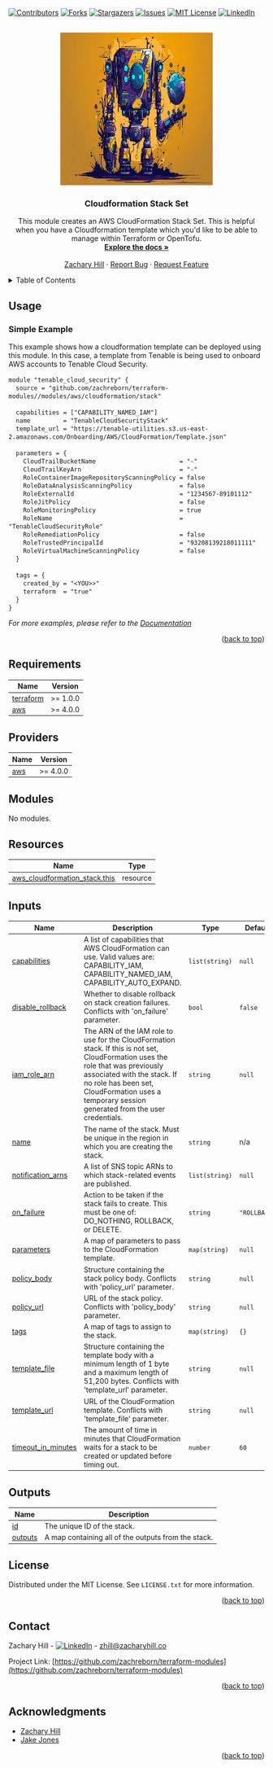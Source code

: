 <!-- Blank module readme template: Do a search and replace with your text editor for the following: `module_name`, `module_description` -->
<!-- Improved compatibility of back to top link: See: https://github.com/othneildrew/Best-README-Template/pull/73 -->

<a name="readme-top"></a>

<!-- PROJECT SHIELDS -->
<!--
*** I'm using markdown "reference style" links for readability.
*** Reference links are enclosed in brackets [ ] instead of parentheses ( ).
*** See the bottom of this document for the declaration of the reference variables
*** for contributors-url, forks-url, etc. This is an optional, concise syntax you may use.
*** https://www.markdownguide.org/basic-syntax/#reference-style-links
-->

[![Contributors][contributors-shield]][contributors-url]
[![Forks][forks-shield]][forks-url]
[![Stargazers][stars-shield]][stars-url]
[![Issues][issues-shield]][issues-url]
[![MIT License][license-shield]][license-url]
[![LinkedIn][linkedin-shield]][linkedin-url]

<!-- PROJECT LOGO -->
<br />
<div align="center">
  <a href="https://github.com/zachreborn/terraform-modules">
    <img src="/images/terraform_modules_logo.webp" alt="Logo" width="300" height="300">
  </a>

<h3 align="center">Cloudformation Stack Set</h3>
  <p align="center">
    This module creates an AWS CloudFormation Stack Set. This is helpful when you have a Cloudformation template which you'd like to be able to manage within Terraform or OpenTofu.
    <br />
    <a href="https://github.com/zachreborn/terraform-modules"><strong>Explore the docs »</strong></a>
    <br />
    <br />
    <a href="https://zacharyhill.co">Zachary Hill</a>
    ·
    <a href="https://github.com/zachreborn/terraform-modules/issues">Report Bug</a>
    ·
    <a href="https://github.com/zachreborn/terraform-modules/issues">Request Feature</a>
  </p>
</div>

<!-- TABLE OF CONTENTS -->
<details>
  <summary>Table of Contents</summary>
  <ol>
    <li><a href="#usage">Usage</a></li>
    <li><a href="#requirements">Requirements</a></li>
    <li><a href="#providers">Providers</a></li>
    <li><a href="#modules">Modules</a></li>
    <li><a href="#Resources">Resources</a></li>
    <li><a href="#inputs">Inputs</a></li>
    <li><a href="#outputs">Outputs</a></li>
    <li><a href="#license">License</a></li>
    <li><a href="#contact">Contact</a></li>
    <li><a href="#acknowledgments">Acknowledgments</a></li>
  </ol>
</details>

<!-- USAGE EXAMPLES -->

## Usage

### Simple Example

This example shows how a cloudformation template can be deployed using this module. In this case, a template from Tenable is being used to onboard AWS accounts to Tenable Cloud Security.

```
module "tenable_cloud_security" {
  source = "github.com/zachreborn/terraform-modules//modules/aws/cloudformation/stack"

  capabilities = ["CAPABILITY_NAMED_IAM"]
  name         = "TenableCloudSecurityStack"
  template_url = "https://tenable-utilities.s3.us-east-2.amazonaws.com/Onboarding/AWS/CloudFormation/Template.json"

  parameters = {
    CloudTrailBucketName                       = "-"
    CloudTrailKeyArn                           = "-"
    RoleContainerImageRepositoryScanningPolicy = false
    RoleDataAnalysisScanningPolicy             = false
    RoleExternalId                             = "1234567-89101112"
    RoleJitPolicy                              = false
    RoleMonitoringPolicy                       = true
    RoleName                                   = "TenableCloudSecurityRole"
    RoleRemediationPolicy                      = false
    RoleTrustedPrincipalId                     = "93208139218011111"
    RoleVirtualMachineScanningPolicy           = false
  }

  tags = {
    created_by = "<YOU>>"
    terraform  = "true"
  }
}
```

_For more examples, please refer to the [Documentation](https://github.com/zachreborn/terraform-modules)_

<p align="right">(<a href="#readme-top">back to top</a>)</p>

<!-- terraform-docs output will be input automatically below-->
<!-- terraform-docs markdown table --output-file README.md --output-mode inject .-->
<!-- BEGIN_TF_DOCS -->

## Requirements

| Name                                                                     | Version  |
| ------------------------------------------------------------------------ | -------- |
| <a name="requirement_terraform"></a> [terraform](#requirement_terraform) | >= 1.0.0 |
| <a name="requirement_aws"></a> [aws](#requirement_aws)                   | >= 4.0.0 |

## Providers

| Name                                             | Version  |
| ------------------------------------------------ | -------- |
| <a name="provider_aws"></a> [aws](#provider_aws) | >= 4.0.0 |

## Modules

No modules.

## Resources

| Name                                                                                                                              | Type     |
| --------------------------------------------------------------------------------------------------------------------------------- | -------- |
| [aws_cloudformation_stack.this](https://registry.terraform.io/providers/hashicorp/aws/latest/docs/resources/cloudformation_stack) | resource |

## Inputs

| Name                                                                                    | Description                                                                                                                                                                                                                                                        | Type           | Default      | Required |
| --------------------------------------------------------------------------------------- | ------------------------------------------------------------------------------------------------------------------------------------------------------------------------------------------------------------------------------------------------------------------ | -------------- | ------------ | :------: |
| <a name="input_capabilities"></a> [capabilities](#input_capabilities)                   | A list of capabilities that AWS CloudFormation can use. Valid values are: CAPABILITY_IAM, CAPABILITY_NAMED_IAM, CAPABILITY_AUTO_EXPAND.                                                                                                                            | `list(string)` | `null`       |    no    |
| <a name="input_disable_rollback"></a> [disable_rollback](#input_disable_rollback)       | Whether to disable rollback on stack creation failures. Conflicts with 'on_failure' parameter.                                                                                                                                                                     | `bool`         | `false`      |    no    |
| <a name="input_iam_role_arn"></a> [iam_role_arn](#input_iam_role_arn)                   | The ARN of the IAM role to use for the CloudFormation stack. If this is not set, CloudFormation uses the role that was previously associated with the stack. If no role has been set, CloudFormation uses a temporary session generated from the user credentials. | `string`       | `null`       |    no    |
| <a name="input_name"></a> [name](#input_name)                                           | The name of the stack. Must be unique in the region in which you are creating the stack.                                                                                                                                                                           | `string`       | n/a          |   yes    |
| <a name="input_notification_arns"></a> [notification_arns](#input_notification_arns)    | A list of SNS topic ARNs to which stack-related events are published.                                                                                                                                                                                              | `list(string)` | `null`       |    no    |
| <a name="input_on_failure"></a> [on_failure](#input_on_failure)                         | Action to be taken if the stack fails to create. This must be one of: DO_NOTHING, ROLLBACK, or DELETE.                                                                                                                                                             | `string`       | `"ROLLBACK"` |    no    |
| <a name="input_parameters"></a> [parameters](#input_parameters)                         | A map of parameters to pass to the CloudFormation template.                                                                                                                                                                                                        | `map(string)`  | `null`       |    no    |
| <a name="input_policy_body"></a> [policy_body](#input_policy_body)                      | Structure containing the stack policy body. Conflicts with 'policy_url' parameter.                                                                                                                                                                                 | `string`       | `null`       |    no    |
| <a name="input_policy_url"></a> [policy_url](#input_policy_url)                         | URL of the stack policy. Conflicts with 'policy_body' parameter.                                                                                                                                                                                                   | `string`       | `null`       |    no    |
| <a name="input_tags"></a> [tags](#input_tags)                                           | A map of tags to assign to the stack.                                                                                                                                                                                                                              | `map(string)`  | `{}`         |    no    |
| <a name="input_template_file"></a> [template_file](#input_template_file)                | Structure containing the template body with a minimum length of 1 byte and a maximum length of 51,200 bytes. Conflicts with 'template_url' parameter.                                                                                                              | `string`       | `null`       |    no    |
| <a name="input_template_url"></a> [template_url](#input_template_url)                   | URL of the CloudFormation template. Conflicts with 'template_file' parameter.                                                                                                                                                                                      | `string`       | `null`       |    no    |
| <a name="input_timeout_in_minutes"></a> [timeout_in_minutes](#input_timeout_in_minutes) | The amount of time in minutes that CloudFormation waits for a stack to be created or updated before timing out.                                                                                                                                                    | `number`       | `60`         |    no    |

## Outputs

| Name                                                     | Description                                         |
| -------------------------------------------------------- | --------------------------------------------------- |
| <a name="output_id"></a> [id](#output_id)                | The unique ID of the stack.                         |
| <a name="output_outputs"></a> [outputs](#output_outputs) | A map containing all of the outputs from the stack. |

<!-- END_TF_DOCS -->

<!-- LICENSE -->

## License

Distributed under the MIT License. See `LICENSE.txt` for more information.

<p align="right">(<a href="#readme-top">back to top</a>)</p>

<!-- CONTACT -->

## Contact

Zachary Hill - [![LinkedIn][linkedin-shield]][linkedin-url] - zhill@zacharyhill.co

Project Link: [https://github.com/zachreborn/terraform-modules](https://github.com/zachreborn/terraform-modules)

<p align="right">(<a href="#readme-top">back to top</a>)</p>

<!-- ACKNOWLEDGMENTS -->

## Acknowledgments

- [Zachary Hill](https://zacharyhill.co)
- [Jake Jones](https://github.com/jakeasarus)

<p align="right">(<a href="#readme-top">back to top</a>)</p>

<!-- MARKDOWN LINKS & IMAGES -->
<!-- https://www.markdownguide.org/basic-syntax/#reference-style-links -->

[contributors-shield]: https://img.shields.io/github/contributors/zachreborn/terraform-modules.svg?style=for-the-badge
[contributors-url]: https://github.com/zachreborn/terraform-modules/graphs/contributors
[forks-shield]: https://img.shields.io/github/forks/zachreborn/terraform-modules.svg?style=for-the-badge
[forks-url]: https://github.com/zachreborn/terraform-modules/network/members
[stars-shield]: https://img.shields.io/github/stars/zachreborn/terraform-modules.svg?style=for-the-badge
[stars-url]: https://github.com/zachreborn/terraform-modules/stargazers
[issues-shield]: https://img.shields.io/github/issues/zachreborn/terraform-modules.svg?style=for-the-badge
[issues-url]: https://github.com/zachreborn/terraform-modules/issues
[license-shield]: https://img.shields.io/github/license/zachreborn/terraform-modules.svg?style=for-the-badge
[license-url]: https://github.com/zachreborn/terraform-modules/blob/master/LICENSE.txt
[linkedin-shield]: https://img.shields.io/badge/-LinkedIn-black.svg?style=for-the-badge&logo=linkedin&colorB=555
[linkedin-url]: https://www.linkedin.com/in/zachary-hill-5524257a/
[product-screenshot]: /images/screenshot.webp
[Terraform.io]: https://img.shields.io/badge/Terraform-7B42BC?style=for-the-badge&logo=terraform
[Terraform-url]: https://terraform.io
